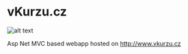 # vKurzu.cz
![alt text](http://www.vkurzu.cz/web-thumbnail.png)

Asp Net MVC based webapp hosted on http://www.vkurzu.cz
